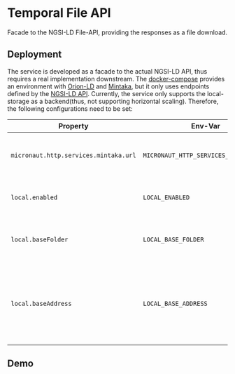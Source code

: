 # Temporal File API

Facade to the NGSI-LD File-API, providing the responses as a file download.

## Deployment

The service is developed as a facade to the actual NGSI-LD API, thus requires a real implementation downstream. The [docker-compose](./src/test/resources/docker-compose/docker-compose.yml) provides an environment
with [Orion-LD](https://github.com/FIWARE/context.Orion-LD) and [Mintaka](https://github.com/FIWARE/mintaka), but it only uses endpoints defined by the
[NGSI-LD API](https://docbox.etsi.org/isg/cim/open/Latest%20release%20NGSI-LD%20API%20for%20public%20comment.pdf). Currently, the service only supports the local-storage as a backend(thus, not supporting horizontal scaling). Therefore, the
following configurations need to be set:


|  Property | Env-Var | Description | Default |
| ----------------- | ----------------------------------- | ----------------------------------------------- | ------------------------ |
| `micronaut.http.services.mintaka.url`        | `MICRONAUT_HTTP_SERVICES_MINTAKA_URK` | Address to the downstream temporal api.    |  http://localhost:8080  |
| `local.enabled`        | `LOCAL_ENABLED` | Should the local storage be enabled.    |  true  |
| `local.baseFolder`        | `LOCAL_BASE_FOLDER` | Folder to be used for storing the generated files.    |  /responses  |
| `local.baseAddress`        | `LOCAL_BASE_ADDRESS` | Address of the Temporal-File API to generate the location headers for accesing the files.   |  http://localhost:7070/  |

## Demo